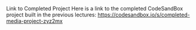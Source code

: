 Link to Completed Project
Here is a link to the completed CodeSandBox project built in the previous lectures:
https://codesandbox.io/s/completed-media-project-zyz2mx
